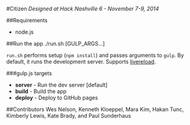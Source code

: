 #Citizen
*Designed at Hack Nashville 6 - November 7-9, 2014*


##Requirements

* node.js


##Run the app
    ./run.sh [GULP_ARGS...]

`run.sh` performs setup (`npm install`) and passes arguments to `gulp`.
By default, it runs the development server.
Supports [livereload](https://chrome.google.com/webstore/detail/livereload/jnihajbhpnppcggbcgedagnkighmdlei "Chrome LiveReload Extension").

###gulp.js targets

* **server** - Run the dev server [default]
* **build** - Build the app
* **deploy** - Deploy to GitHub pages


##Contributors
Wes Nelson, Kenneth Kloeppel, Mara Kim, Hakan Tunc, Kimberly Lewis, Kate Brady, and Paul Sunderhaus
